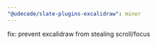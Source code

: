 ```yaml
---
"@udecode/slate-plugins-excalidraw": minor
---
```


fix: prevent excalidraw from stealing scroll/focus
